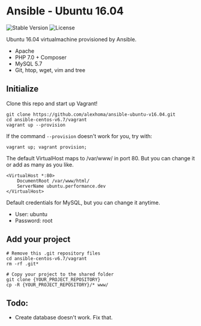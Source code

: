 # Ansible - Ubuntu 16.04
![Stable Version](https://img.shields.io/badge/release-v1.0.1-brightgreen.svg)
![License](https://img.shields.io/badge/license-MIT-brightgreen.svg)

Ubuntu 16.04 virtualmachine provisioned by Ansible.
* Apache
* PHP 7.0 + Composer
* MySQL 5.7
* Git, htop, wget, vim and tree

## Initialize
Clone this repo and start up Vagrant!
```shell
git clone https://github.com/alexhoma/ansible-ubuntu-v16.04.git
cd ansible-centos-v6.7/vagrant
vagrant up --provision
```
If the command `--provision` doesn't work for you, try with:
```shell
vagrant up; vagrant provision;
```

The default VirtualHost maps to /var/www/ in port 80. But you can change it 
or add as many as you like.
```apacheconfig
<VirtualHost *:80>
    DocumentRoot /var/www/html/
    ServerName ubuntu.performance.dev
</VirtualHost>
```

Default credentials for MySQL, but you can change it anytime.
* User: ubuntu
* Password: root

## Add your project
```shell
# Remove this .git repository files
cd ansible-centos-v6.7/vagrant
rm -rf .git*

# Copy your project to the shared folder
git clone {YOUR_PROJECT_REPOSITORY}
cp -R {YOUR_PROJECT_REPOSITORY}/* www/
```

## Todo:
 - Create database doesn't work. Fix that.